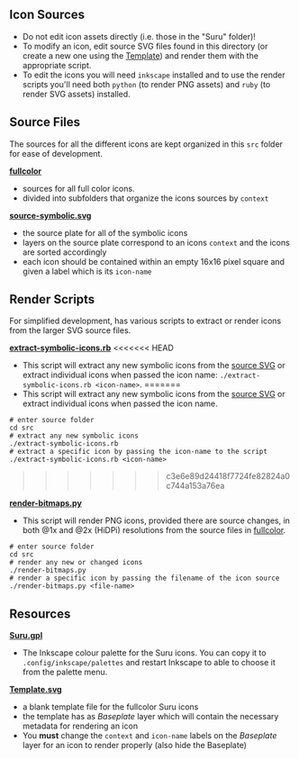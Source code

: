 ## Icon Sources

- Do not edit icon assets directly (i.e. those in the "Suru" folder)! 
- To modify an icon, edit source SVG files found in this directory (or create a new one using the [Template](Template.svg)) and render them with the appropriate script.
- To edit the icons you will need `inkscape` installed and to use the render scripts you'll need both `python` (to render PNG assets) and `ruby` (to render SVG assets) installed.

## Source Files

The sources for all the different icons are kept organized in this `src` folder for ease of development.

**[fullcolor](./fullcolor)**
 - sources for all full color icons.
 - divided into subfolders that organize the icons sources by `context`

**[source-symbolic.svg](./source-symbolic.svg)**
 - the source plate for all of the symbolic icons
 - layers on the source plate correspond to an icons `context` and the icons are sorted accordingly
 - each icon should be contained within an empty 16x16 pixel square and given a label which is its `icon-name`

## Render Scripts

For simplified development, has various scripts to extract or render icons from the larger SVG source files.

**[extract-symbolic-icons.rb](./extract-symbolic-icons.rb)**
<<<<<<< HEAD
 - This script will extract any new symbolic icons from the [source SVG](./source-symbolic.svg) or extract individual icons when passed the icon name: `./extract-symbolic-icons.rb <icon-name>`. 
=======
 - This script will extract any new symbolic icons from the [source SVG](./symbolic/source-plate.svg) or extract individual icons when passed the icon name. 

```shell
# enter source folder 
cd src
# extract any new symbolic icons
./extract-symbolic-icons.rb
# extract a specific icon by passing the icon-name to the script
./extract-symbolic-icons.rb <icon-name>
```
>>>>>>> c3e6e89d24418f7724fe82824a0c744a153a76ea

**[render-bitmaps.py](./render-bitmaps.py)**
- This script will render PNG icons, provided there are source changes, in both @1x and @2x (HiDPi) resolutions from the source files in [fullcolor](./fullcolor). 

```shell
# enter source folder
cd src
# render any new or changed icons
./render-bitmaps.py
# render a specific icon by passing the filename of the icon source
./render-bitmaps.py <file-name>
```

## Resources

**[Suru.gpl](./Suru.gpl)**
- The Inkscape colour palette for the Suru icons. You can copy it to `.config/inkscape/palettes` and restart Inkscape to able to choose it from the palette menu.

**[Template.svg](./Template.svg)**
 - a blank template file for the fullcolor Suru icons
 - the template has as _Baseplate_ layer which will contain the necessary metadata for rendering an icon
 - You **must** change the `context` and `icon-name` labels on the _Baseplate_ layer for an icon to render properly (also hide the Baseplate)

